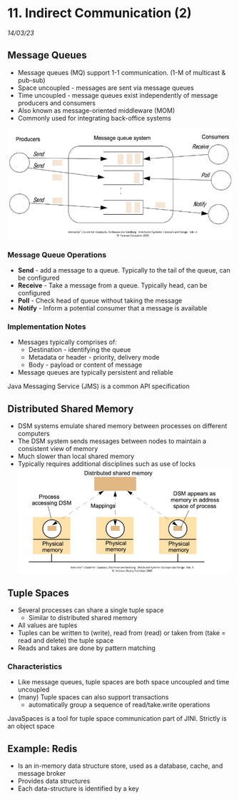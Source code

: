 # 11. Indirect Communication (2)
_14/03/23_

## Message Queues
- Message queues (MQ) support 1-1 communication. (1-M of multicast & pub-sub)
- Space uncoupled - messages are sent via message queues
- Time uncoupled - message queues exist independently of message producers and consumers
- Also known as message-oriented middleware (MOM)
- Commonly used for integrating back-office systems

![](../_resources/20230314111013.png)

### Message Queue Operations
- **Send** - add a message to a queue. Typically to the tail of the queue, can be configured
- **Receive** - Take a message from a queue. Typically head, can be configured
- **Poll** - Check head of queue without taking the message
- **Notify** - Inform a potential consumer that a message is available

### Implementation Notes
- Messages typically comprises of:
	- Destination - identifying the queue
	- Metadata or header - priority, delivery mode
	- Body - payload or content of message
- Message queues are typically persistent and reliable

Java Messaging Service (JMS) is a common API specification

## Distributed Shared Memory
- DSM systems emulate shared memory between processes on different computers
- The DSM system sends messages between nodes to maintain a consistent view of memory
- Much slower than local shared memory
- Typically requires additional disciplines such as use of locks
![](../_resources/20230314111811.png)

## Tuple Spaces
- Several processes can share a single tuple space
	- Similar to distributed shared memory
- All values are tuples
- Tuples can be written to (write), read from (read) or taken from (take = read and delete) the tuple space
- Reads and takes are done by pattern matching

### Characteristics
- Like message queues, tuple spaces are both space uncoupled and time uncoupled
- (many) Tuple spaces can also support transactions
	- automatically group a sequence of read/take.write operations

JavaSpaces is a tool for tuple space communication part of JINI. Strictly is an object space

## Example: Redis
- Is an in-memory data structure store, used as a database, cache, and message broker
- Provides data structures
- Each data-structure is identified by a key